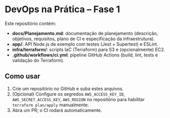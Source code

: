 # DevOps na Prática – Fase 1

Este repositório contém:
- **docs/Planejamento.md**: documentação de planejamento (descrição, objetivos, requisitos, plano de CI e especificação da infraestrutura).
- **app/**: API Node.js de exemplo com testes (Jest + Supertest) e ESLint.
- **infra/terraform/**: scripts IaC (Terraform) para S3 e (opcionalmente) EC2.
- **.github/workflows/ci.yml**: pipeline GitHub Actions (build, lint, tests e validação do Terraform).

## Como usar
1. Crie um repositório no GitHub e suba estes arquivos.
2. (Opcional) Configure os segredos `AWS_ACCESS_KEY_ID`, `AWS_SECRET_ACCESS_KEY`, `AWS_REGION` no repositório para habilitar `terraform plan/apply` manualmente.
3. Abra um PR; o CI rodará automaticamente.
